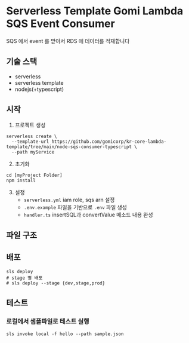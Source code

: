# Serverless Template Gomi Lambda SQS Event Consumer 
SQS 에서 event 를 받아서 RDS 에 데이터를 적재합니다

## 기술 스택
- serverless
- serverless template
- nodejs(+typescript)

## 시작
1. 프로젝트 생성
```shell
serverless create \
  --template-url https://github.com/gomicorp/kr-core-lambda-template/tree/main/node-sqs-consumer-typescript \
  --path myService
```
2. 초기화
```
cd [myProject Folder]
npm install
```
3. 설정
   - `serverless.yml` iam role, sqs arn 설정
   - `.env.example` 파일을 기반으로 `.env` 파일 생성
   - `handler.ts` insertSQL과 convertValue 메소드 내용 완성

## 파일 구조

## 배포
```shell
sls deploy
# stage 별 배포
# sls deploy --stage {dev,stage,prod}
```

## 테스트
### 로컬에서 샘플파일로 테스트 실행
```shell
sls invoke local -f hello --path sample.json
```

